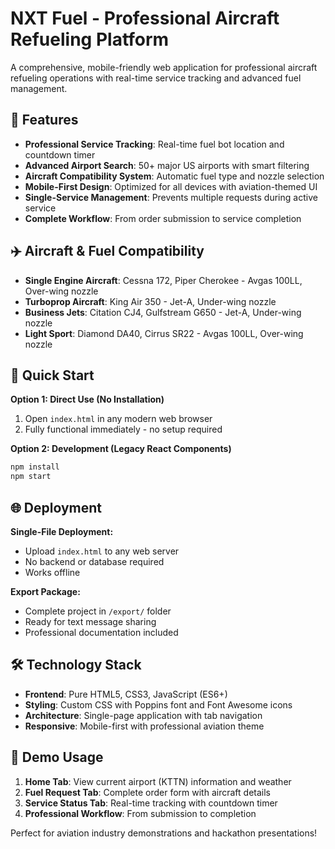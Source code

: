 # NXT Fuel - Professional Aircraft Refueling Platform

A comprehensive, mobile-friendly web application for professional aircraft refueling operations with real-time service tracking and advanced fuel management.

## 🚀 Features

- **Professional Service Tracking**: Real-time fuel bot location and countdown timer
- **Advanced Airport Search**: 50+ major US airports with smart filtering
- **Aircraft Compatibility System**: Automatic fuel type and nozzle selection
- **Mobile-First Design**: Optimized for all devices with aviation-themed UI
- **Single-Service Management**: Prevents multiple requests during active service
- **Complete Workflow**: From order submission to service completion

## ✈️ Aircraft & Fuel Compatibility

- **Single Engine Aircraft**: Cessna 172, Piper Cherokee - Avgas 100LL, Over-wing nozzle
- **Turboprop Aircraft**: King Air 350 - Jet-A, Under-wing nozzle
- **Business Jets**: Citation CJ4, Gulfstream G650 - Jet-A, Under-wing nozzle
- **Light Sport**: Diamond DA40, Cirrus SR22 - Avgas 100LL, Over-wing nozzle

## 🎯 Quick Start

**Option 1: Direct Use (No Installation)**
1. Open `index.html` in any modern web browser
2. Fully functional immediately - no setup required

**Option 2: Development (Legacy React Components)**
```bash
npm install
npm start
```

## 🌐 Deployment

**Single-File Deployment:**
- Upload `index.html` to any web server
- No backend or database required
- Works offline

**Export Package:**
- Complete project in `/export/` folder
- Ready for text message sharing
- Professional documentation included

## 🛠️ Technology Stack

- **Frontend**: Pure HTML5, CSS3, JavaScript (ES6+)
- **Styling**: Custom CSS with Poppins font and Font Awesome icons
- **Architecture**: Single-page application with tab navigation
- **Responsive**: Mobile-first with professional aviation theme

## 📱 Demo Usage

1. **Home Tab**: View current airport (KTTN) information and weather
2. **Fuel Request Tab**: Complete order form with aircraft details
3. **Service Status Tab**: Real-time tracking with countdown timer
4. **Professional Workflow**: From submission to completion

Perfect for aviation industry demonstrations and hackathon presentations!
